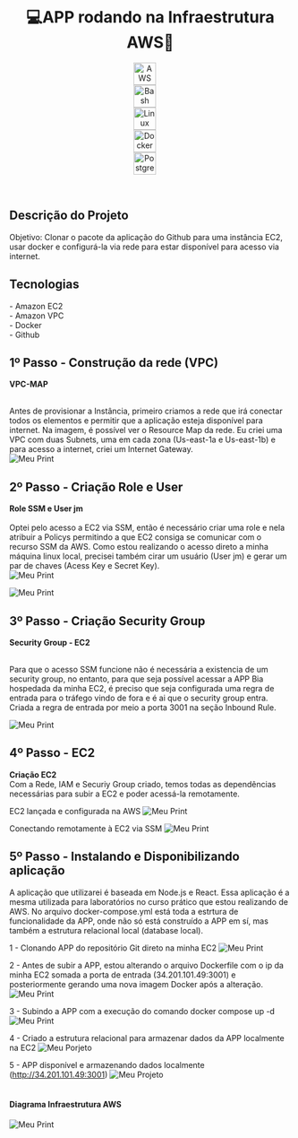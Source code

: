 <h1 align="center">💻APP rodando na Infraestrutura AWS🚀</h1>
<!--<div align="center">--!>

<p align="center" >
    <img 
        alt="AWS"
        title="AWS" 
        width="40px" 
        style="display: block; margin: auto; padding-right: 20px;" 
        src="https://cdn.jsdelivr.net/gh/devicons/devicon@latest/icons/amazonwebservices/amazonwebservices-original-wordmark.svg"/>          
    <img 
        alt="Bash" 
        title="Bash"
        width="40px" 
        style="display: block; margin: auto; padding-right: 20px;" 
        src="https://cdn.jsdelivr.net/gh/devicons/devicon@latest/icons/bash/bash-plain.svg"/>
    <img 
        alt="Linux" 
        title="Linux"
        width="40px" 
        style="display: block; margin: auto; padding-right: 20px;" 
        src="https://cdn.jsdelivr.net/gh/devicons/devicon@latest/icons/linux/linux-original.svg"/>
    <img 
        alt="Docker"
        title="Docker" 
        width="40px" 
        style="display: block; margin: auto; padding-right: 20px;" 
        src="https://cdn.jsdelivr.net/gh/devicons/devicon@latest/icons/docker/docker-original.svg"/>
    <img 
        alt="Postgresql" 
        title="Postgresql"
        width="40px" 
        style="display: block; margin: auto; padding-right: 20px;" 
        src="https://cdn.jsdelivr.net/gh/devicons/devicon@latest/icons/postgresql/postgresql-plain-wordmark.svg"/>
</p><br/>

<h2> Descrição do Projeto </h2>

Objetivo: Clonar o pacote da aplicação do Github para uma instância EC2, usar docker e configurá-la via rede para estar disponível para acesso via internet. </a><a></a>
<Link APP: http://34.201.101.49:3001

<div>
  <h2> Tecnologias </h2>
  - Amazon EC2 <br>
  - Amazon VPC <br>
  - Docker <br>
  - Github <br>
</div> <a>

<h2>1º Passo - Construção da rede (VPC)</h2>
<b> VPC-MAP </b> <br><br>

Antes de provisionar a Instância, primeiro criamos a rede que irá conectar todos os elementos e permitir que a aplicação esteja disponível para internet. Na imagem, é possível ver o Resource Map da rede. Eu criei uma VPC com duas Subnets, uma em cada zona (Us-east-1a e Us-east-1b) e para acesso a internet, criei um Internet Gateway.
<br>
![Meu Print](https://github.com/JM-Spinelli/Minhas-Imagens/raw/main/VPC.png)

<h2>2º Passo - Criação Role e User</h2>

<b> Role SSM e User jm </b> <br><br>
Optei pelo acesso a EC2 via SSM, então é necessário criar uma role e nela atribuir a Policys permitindo a que EC2 consiga se comunicar com o recurso SSM da AWS. Como estou realizando o acesso direto a minha máquina linux local, precisei também cirar um usuário (User jm) e gerar um par de chaves (Acess Key e Secret Key). 
<br>
![Meu Print](https://github.com/JM-Spinelli/Minhas-Imagens/raw/main/Role-ssm.png)

![Meu Print](https://github.com/JM-Spinelli/Minhas-Imagens/raw/main/User-And-AcessKey.png)

<h2>3º Passo - Criação Security Group</h2>
<b>Security Group - EC2</b> <br><br>

Para que o acesso SSM funcione não é necessária a existencia de um security group, no entanto, para que seja possível acessar a APP Bia hospedada da minha EC2, é preciso que seja configurada uma regra de entrada para o tráfego vindo de fora e é ai que o security group entra. Criada a regra de entrada por meio a porta 3001 na seção Inbound Rule. 

![Meu Print](https://github.com/JM-Spinelli/Minhas-Imagens/raw/main/Security-group-Inbound.png)

<h2>4º Passo - EC2 </h2>

<b>Criação EC2</b> <br>
Com a Rede, IAM e Securiy Group criado, temos todas as dependências necessárias para subir a EC2 e poder acessá-la remotamente. <br>

EC2 lançada e configurada na AWS
![Meu Print](https://github.com/JM-Spinelli/Minhas-Imagens/raw/main/ec2.png)

Conectando remotamente à EC2 via SSM
![Meu Print](https://github.com/JM-Spinelli/Minhas-Imagens/raw/main/acesso-ssm.png)

<h2>5º Passo - Instalando e Disponibilizando aplicação</h2>

A aplicação que utilizarei é baseada em Node.js e React. Essa aplicação é a mesma utilizada para laboratórios no curso prático que estou realizando de AWS. No arquivo docker-compose.yml está toda a estrtura de funcionalidade da APP, onde não só está construído a APP em sí, mas também a estrutura relacional local (database local). 

1 - Clonando APP do repositório Git direto na minha EC2
![Meu Print](https://github.com/JM-Spinelli/Minhas-Imagens/raw/main/clonado-projeto-Api.png)

2 - Antes de subir a APP, estou alterando o arquivo Dockerfile com o ip da minha EC2 somada a porta de entrada (34.201.101.49:3001) e posteriormente gerando uma nova imagem Docker após a alteração. 
![Meu Print](https://github.com/JM-Spinelli/Minhas-Imagens/raw/main/Alterando-Ip.png)

3 - Subindo a APP com a execução do comando docker compose up -d
![Meu Print](https://github.com/JM-Spinelli/Minhas-Imagens/raw/main/Api-no-ar.png)

4 - Criado a estrutura relacional para armazenar dados da APP localmente na EC2
![Meu Porjeto](https://github.com/JM-Spinelli/Minhas-Imagens/raw/main/Estrutura-relacional-criada.png)

5 - APP disponível e armazenando dados localmente (http://34.201.101.49:3001)
![Meu Projeto](https://github.com/JM-Spinelli/Minhas-Imagens/raw/main/Api-disponivel%20e%20persistindo%20dados.png) 
<br><br>

<h4>Diagrama Infraestrutura AWS</h4>

![Meu Print](https://github.com/JM-Spinelli/Minhas-Imagens/raw/main/esquema-infra-aws.PNG)




